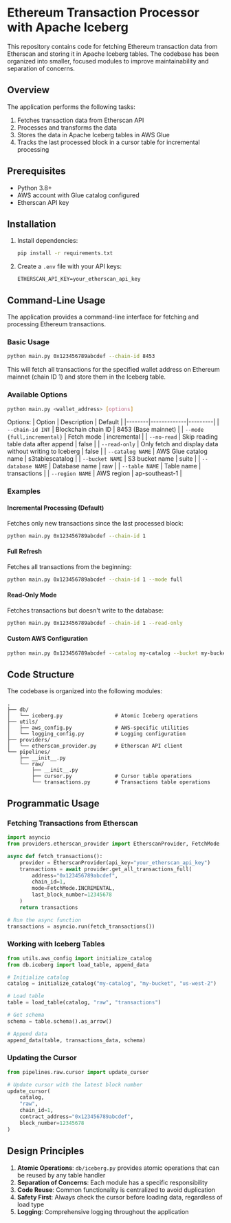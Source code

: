 # Ethereum Transaction Processor with Apache Iceberg

This repository contains code for fetching Ethereum transaction data from Etherscan and storing it in Apache Iceberg tables. The codebase has been organized into smaller, focused modules to improve maintainability and separation of concerns.

## Overview

The application performs the following tasks:

1. Fetches transaction data from Etherscan API
2. Processes and transforms the data
3. Stores the data in Apache Iceberg tables in AWS Glue
4. Tracks the last processed block in a cursor table for incremental processing

## Prerequisites

- Python 3.8+
- AWS account with Glue catalog configured
- Etherscan API key

## Installation

1. Install dependencies:

   ```bash
   pip install -r requirements.txt
   ```

2. Create a `.env` file with your API keys:
   ```
   ETHERSCAN_API_KEY=your_etherscan_api_key
   ```

## Command-Line Usage

The application provides a command-line interface for fetching and processing Ethereum transactions.

### Basic Usage

```bash
python main.py 0x123456789abcdef --chain-id 8453
```

This will fetch all transactions for the specified wallet address on Ethereum mainnet (chain ID 1) and store them in the Iceberg table.

### Available Options

```bash
python main.py <wallet_address> [options]
```

Options:
| Option | Description | Default |
|--------|-------------|---------|
| `--chain-id INT` | Blockchain chain ID | 8453 (Base mainnet) |
| `--mode {full,incremental}` | Fetch mode | incremental |
| `--no-read` | Skip reading table data after append | false |
| `--read-only` | Only fetch and display data without writing to Iceberg | false |
| `--catalog NAME` | AWS Glue catalog name | s3tablescatalog |
| `--bucket NAME` | S3 bucket name | suite |
| `--database NAME` | Database name | raw |
| `--table NAME` | Table name | transactions |
| `--region NAME` | AWS region | ap-southeast-1 |

### Examples

#### Incremental Processing (Default)

Fetches only new transactions since the last processed block:

```bash
python main.py 0x123456789abcdef --chain-id 1
```

#### Full Refresh

Fetches all transactions from the beginning:

```bash
python main.py 0x123456789abcdef --chain-id 1 --mode full
```

#### Read-Only Mode

Fetches transactions but doesn't write to the database:

```bash
python main.py 0x123456789abcdef --chain-id 1 --read-only
```

#### Custom AWS Configuration

```bash
python main.py 0x123456789abcdef --catalog my-catalog --bucket my-bucket --region us-west-2
```

## Code Structure

The codebase is organized into the following modules:

```
.
├── db/
│   └── iceberg.py                 # Atomic Iceberg operations
├── utils/
│   ├── aws_config.py              # AWS-specific utilities
│   └── logging_config.py          # Logging configuration
├── providers/
│   └── etherscan_provider.py      # Etherscan API client
└── pipelines/
    ├── __init__.py
    └── raw/
        ├── __init__.py
        ├── cursor.py              # Cursor table operations
        └── transactions.py        # Transactions table operations
```

## Programmatic Usage

### Fetching Transactions from Etherscan

```python
import asyncio
from providers.etherscan_provider import EtherscanProvider, FetchMode

async def fetch_transactions():
    provider = EtherscanProvider(api_key="your_etherscan_api_key")
    transactions = await provider.get_all_transactions_full(
        address="0x123456789abcdef",
        chain_id=1,
        mode=FetchMode.INCREMENTAL,
        last_block_number=12345678
    )
    return transactions

# Run the async function
transactions = asyncio.run(fetch_transactions())
```

### Working with Iceberg Tables

```python
from utils.aws_config import initialize_catalog
from db.iceberg import load_table, append_data

# Initialize catalog
catalog = initialize_catalog("my-catalog", "my-bucket", "us-west-2")

# Load table
table = load_table(catalog, "raw", "transactions")

# Get schema
schema = table.schema().as_arrow()

# Append data
append_data(table, transactions_data, schema)
```

### Updating the Cursor

```python
from pipelines.raw.cursor import update_cursor

# Update cursor with the latest block number
update_cursor(
    catalog,
    "raw",
    chain_id=1,
    contract_address="0x123456789abcdef",
    block_number=12345678
)
```

## Design Principles

1. **Atomic Operations**: `db/iceberg.py` provides atomic operations that can be reused by any table handler
2. **Separation of Concerns**: Each module has a specific responsibility
3. **Code Reuse**: Common functionality is centralized to avoid duplication
4. **Safety First**: Always check the cursor before loading data, regardless of load type
5. **Logging**: Comprehensive logging throughout the application
